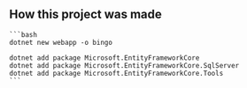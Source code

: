 

## How this project was made

	```bash
	dotnet new webapp -o bingo

	dotnet add package Microsoft.EntityFrameworkCore
	dotnet add package Microsoft.EntityFrameworkCore.SqlServer
	dotnet add package Microsoft.EntityFrameworkCore.Tools
	```
